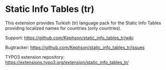 # Static Info Tables (tr)

This extension provides Turkish (tr) language pack for the Static Info Tables providing localized names for countries (only countries).

Support: 
https://github.com/Kephson/static_info_tables_tr/wiki

Bugtracker: 
https://github.com/Kephson/static_info_tables_tr/issues

TYPO3 extension repository:
https://extensions.typo3.org/extension/static_info_tables_tr/